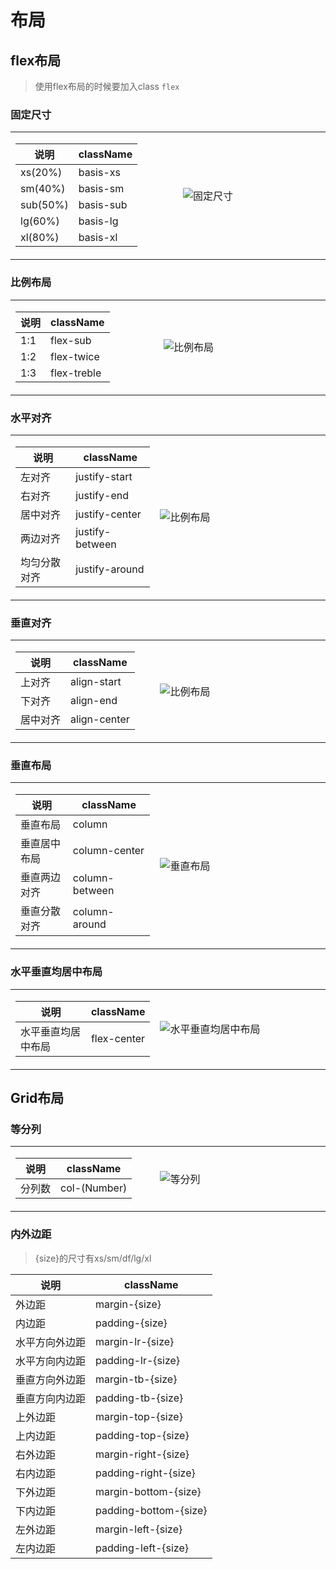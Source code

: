 # 布局

## flex布局
> 使用flex布局的时候要加入class `flex`
### 固定尺寸

<table>
    <tr>
        <td width="20%">
            <table>
                <thead>
                    <tr>
                        <th>说明</th>
                        <th>className</th>
                    </tr>
                </thead>
            <tr>
                <td>xs(20%)</td>
                <td>basis-xs</td>
            </tr>
            <tr>
                <td>sm(40%)</td>
                <td>basis-sm</td>
            </tr>
            <tr>
                <td>sub(50%)</td>
                <td>basis-sub</td>
            </tr>
            <tr>
                <td>lg(60%) </td>
                <td>basis-lg</td>
            </tr>
            <tr>
                <td>xl(80%)</td>
                <td>basis-xl</td>
            </tr>
            </table>
        </td>
        <td width="30%" height="100%">
            <img src="https://omycli.github.io/wuc-docs/_image/flex-g.png" alt="固定尺寸" />
        </td>
    </tr>
</table>

### 比例布局

<table>
    <tr>
        <td width="20%">
            <table>
                <thead>
                    <tr>
                        <th>说明</th>
                        <th>className</th>
                    </tr>
                </thead>
            <tr>
                <td>1:1</td>
                <td>flex-sub</td>
            </tr>
            <tr>
                <td>1:2</td>
                <td>flex-twice</td>
            </tr>
            <tr>
                <td>1:3</td>
                <td>flex-treble</td>
            </tr>
            </table>
        </td>
        <td width="30%" height="100%">
            <img src="https://omycli.github.io/wuc-docs/_image/flex-b.png" alt="比例布局" />
        </td>
    </tr>
</table>

### 水平对齐

<table>
    <tr>
        <td width="20%">
            <table>
                <thead>
                    <tr>
                        <th>说明</th>
                        <th>className</th>
                    </tr>
                </thead>
            <tr>
                <td>左对齐</td>
                <td>justify-start</td>
            </tr>
            <tr>
                <td>右对齐</td>
                <td>justify-end</td>
            </tr>
            <tr>
                <td>居中对齐</td>
                <td>justify-center</td>
            </tr>
            <tr>
                <td>两边对齐</td>
                <td>justify-between</td>
            </tr>
            <tr>
                <td>均匀分散对齐</td>
                <td>justify-around</td>
            </tr>
            </table>
        </td>
        <td width="30%" height="100%">
            <img src="https://omycli.github.io/wuc-docs/_image/flex-j.png" alt="比例布局" />
        </td>
    </tr>
</table>

### 垂直对齐

<table>
    <tr>
        <td width="20%">
            <table>
                <thead>
                    <tr>
                        <th>说明</th>
                        <th>className</th>
                    </tr>
                </thead>
            <tr>
                <td>上对齐</td>
                <td>align-start</td>
            </tr>
            <tr>
                <td>下对齐</td>
                <td>align-end</td>
            </tr>
            <tr>
                <td>居中对齐</td>
                <td>align-center</td>
            </tr>
            </table>
        </td>
        <td width="30%" height="100%">
            <img src="https://omycli.github.io/wuc-docs/_image/flex-a.png" alt="比例布局" />
        </td>
    </tr>
</table>

### 垂直布局

<table>
    <tr>
        <td width="20%">
            <table>
                <thead>
                    <tr>
                        <th>说明</th>
                        <th>className</th>
                    </tr>
                </thead>
            <tr>
                <td>垂直布局</td>
                <td>column</td>
            </tr>
            <tr>
                <td>垂直居中布局</td>
                <td>column-center</td>
            </tr>
            <tr>
                <td>垂直两边对齐</td>
                <td>column-between</td>
            </tr>
            <tr>
                <td>垂直分散对齐</td>
                <td>column-around</td>
            </tr>
            </table>
        </td>
        <td width="30%" height="100%">
            <img src="https://omycli.github.io/wuc-docs/_image/column.png" alt="垂直布局" />
        </td>
    </tr>
</table>

### 水平垂直均居中布局

<table>
    <tr>
        <td width="20%">
            <table>
                <thead>
                    <tr>
                        <th>说明</th>
                        <th>className</th>
                    </tr>
                </thead>
            <tr>
                <td>水平垂直均居中布局</td>
                <td>flex-center</td>
            </tr>
            </table>
        </td>
        <td width="30%" height="100%">
            <img src="https://omycli.github.io/wuc-docs/_image/flex-center.png" alt="水平垂直均居中布局" />
        </td>
    </tr>
</table>

## Grid布局

### 等分列

<table>
    <tr>
        <td width="20%">
            <table>
                <thead>
                    <tr>
                        <th>说明</th>
                        <th>className</th>
                    </tr>
                </thead>
            <tr>
                <td>分列数</td>
                <td>col-(Number)</td>
            </tr>
            </table>
        </td>
        <td width="30%" height="100%">
            <img src="https://omycli.github.io/wuc-docs/_image/grid-d.png" alt="等分列" />
        </td>
    </tr>
</table>

### 内外边距
>{size}的尺寸有xs/sm/df/lg/xl

| 说明           | className             |
| -------------- | --------------------- |
| 外边距         | margin-{size}         |
| 内边距         | padding-{size}        |
| 水平方向外边距 | margin-lr-{size}      |
| 水平方向内边距 | padding-lr-{size}     |
| 垂直方向外边距 | margin-tb-{size}      |
| 垂直方向内边距 | padding-tb-{size}     |
| 上外边距       | margin-top-{size}     |
| 上内边距       | padding-top-{size}    |
| 右外边距       | margin-right-{size}   |
| 右内边距       | padding-right-{size}  |
| 下外边距       | margin-bottom-{size}  |
| 下内边距       | padding-bottom-{size} |
| 左外边距       | margin-left-{size}    |
| 左内边距       | padding-left-{size}   |
